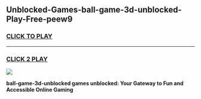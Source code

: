 
## Unblocked-Games-ball-game-3d-unblocked-Play-Free-peew9
<h3>
<a href="https://premium76.site?title=ball-game-3d-unblocked&ref=10A">CLICK TO PLAY</a></h3>
<hr>

<h3>
<a href="https://premium76.site?title=ball-game-3d-unblocked&ref=10A">CLICK 2 PLAY</a>
  
</h3>

<a href="https://premium76.site?title=ball-game-3d-unblocked&ref=10A"><img src="https://clearcache.store/games.png"></a>


**ball-game-3d-unblocked games unblocked: Your Gateway to Fun and Accessible Online Gaming**
